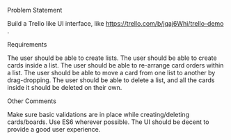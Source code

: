 Problem Statement

Build a Trello like UI interface, like https://trello.com/b/jqaj6Whj/trello-demo .

Requirements

The user should be able to create lists.
The user should be able to create cards inside a list.
The user should be able to re-arrange card orders within a list.
The user should be able to move a card from one list to another by drag-dropping.
The user should be able to delete a list, and all the cards inside it should be deleted on their own.

Other Comments

Make sure basic validations are in place while creating/deleting cards/boards.
Use ES6 wherever possible.
The UI should be decent to provide a good user experience.
